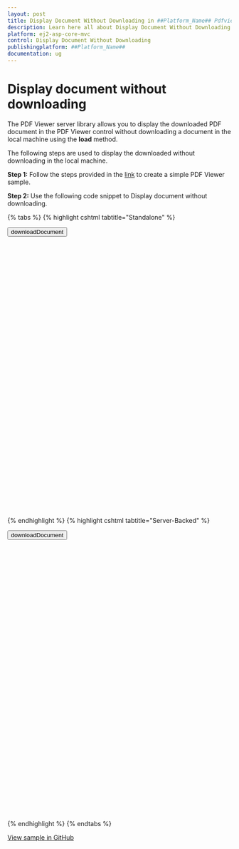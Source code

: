 ```yaml
---
layout: post
title: Display Document Without Downloading in ##Platform_Name## Pdfviewer Component
description: Learn here all about Display Document Without Downloading in Syncfusion ##Platform_Name## Pdfviewer component of Syncfusion Essential JS 2 and more.
platform: ej2-asp-core-mvc
control: Display Document Without Downloading
publishingplatform: ##Platform_Name##
documentation: ug
---
```


# Display document without downloading

The PDF Viewer server library allows you to display the downloaded PDF document in the PDF Viewer control without downloading a document in the local machine using the **load** method.

The following steps are used to display the downloaded without downloading in the local machine.

**Step 1:** Follow the steps provided in the [link](https://ej2.syncfusion.com/aspnetcore/documentation/pdfviewer/getting-started/) to create a simple PDF Viewer sample.

**Step 2:** Use the following code snippet to Display document without downloading.

{% tabs %}
{% highlight cshtml tabtitle="Standalone" %}

<button onclick="downloadDocument()">downloadDocument</button>

<div style="width:100%;height:600px">
    <ejs-pdfviewer 
            id="pdfviewer"
            documentPath="https://cdn.syncfusion.com/content/pdf/pdf-succinctly.pdf">
    </ejs-pdfviewer>
</div>

<script>
    function downloadDocument() {
        var viewer = document.getElementById('pdfviewer').ej2_instances[0];
        viewer.saveAsBlob().then(function (value) {
            var data = value;
            var reader = new FileReader();
            reader.readAsDataURL(data);
            reader.onload = () => {
                var base64data = reader.result;
                console.log(base64data);
                viewer.load(base64data, null);
            };
        });
    }
</script>

{% endhighlight %}
{% highlight cshtml tabtitle="Server-Backed" %}

<button onclick="downloadDocument()">downloadDocument</button>

<div style="width:100%;height:600px">
    <ejs-pdfviewer 
            id="pdfviewer"
            documentPath="https://cdn.syncfusion.com/content/pdf/pdf-succinctly.pdf">
    </ejs-pdfviewer>
</div>

<script>
    function downloadDocument() {
        var viewer = document.getElementById('pdfviewer').ej2_instances[0];
        viewer.saveAsBlob().then(function (value) {
            var data = value;
            var reader = new FileReader();
            reader.readAsDataURL(data);
            reader.onload = () => {
                var base64data = reader.result;
                console.log(base64data);
                viewer.load(base64data, null);
            };
        });
    }
</script>

{% endhighlight %}
{% endtabs %}

[View sample in GitHub](https://github.com/SyncfusionExamples/asp-core-pdf-viewer-examples/tree/master/How%20to/Display%20document%20without%20downloading)